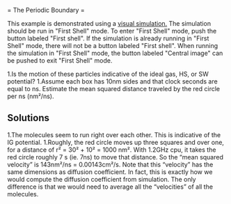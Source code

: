 

= The Periodic Boundary =

This example is demonstrated using a 
[visual simulation.](http://rheneas.eng.buffalo.edu/wiki/DMD:Simulator)  The simulation should be run in "First Shell" mode.  To enter "First Shell" mode, push the button labeled "First shell".  If the simulation is already running in "First Shell" mode, there will not be a button labeled "First shell".  When running the simulation in "First Shell" mode, the button labeled "Central image" can be pushed to exit "First Shell" mode.


1.Is the motion of these particles indicative of the ideal gas, HS, or SW potential?
1.Assume each box has 10nm sides and that clock seconds are equal to ns.  Estimate the mean squared distance traveled by the red circle per ns (nm²/ns).

## Solutions 
1.The molecules seem to run right over each other. This is indicative of the IG potential.
1.Roughly, the red circle moves up three squares and over one, for a distance of r² = 30² + 10² = 1000 nm².  With 1.2GHz cpu, it takes the red circle roughly 7 s (ie. 7ns) to move that distance.  So the “mean squared velocity” is 143nm²/ns = 0.00143cm²/s.  Note that this “velocity” has the same dimensions as diffusion coefficient.  In fact, this is exactly how we would compute the diffusion coefficient from simulation.  The only difference is that we would need to average all the “velocities” of all the molecules.